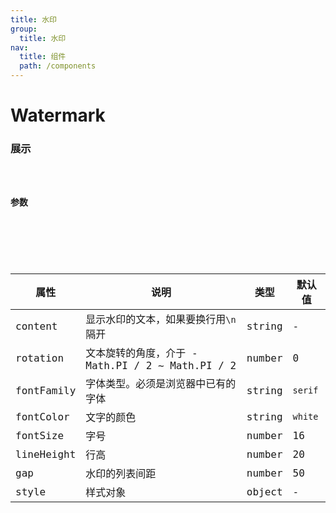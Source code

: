 ```yaml
---
title: 水印
group: 
  title: 水印
nav:
  title: 组件
  path: /components
---
```


# Watermark
### 展示

<code src="./demos/demo.tsx" />

### 参数

<API />

###
| 属性 | 说明 | 类型 | 默认值 |
| --- | --- | --- | --- |
| content | 显示水印的文本，如果要换行用`\n`隔开 | string | - |
| rotation | 文本旋转的角度，介于 -Math.PI / 2 ~ Math.PI / 2 | number | 0 |
| fontFamily | 字体类型。必须是浏览器中已有的字体 | string | `serif` |
| fontColor | 文字的颜色 | string | `white` |
| fontSize | 字号 | number | 16 |
| lineHeight | 行高 | number | 20 |
| gap | 水印的列表间距 | number | 50 |
| style | 样式对象 | object | - |
